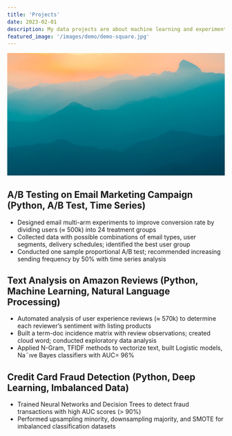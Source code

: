 ```yaml
---
title: 'Projects'
date: 2023-02-01 
description: My data projects are about machine learning and experimentation. Please click to see my projects.
featured_image: '/images/demo/demo-square.jpg'
---
```


![](/images/demo/demo-landscape.jpg)


## A/B Testing on Email Marketing Campaign (Python, A/B Test, Time Series)

* Designed email multi-arm experiments to improve conversion rate by dividing users (≈ 500k) into 24 treatment groups
* Collected data with possible combinations of email types, user segments, delivery schedules; identified the best user group
* Conducted one sample proportional A/B test; recommended increasing sending frequency by 50% with time series analysis

## Text Analysis on Amazon Reviews (Python, Machine Learning, Natural Language Processing)

* Automated analysis of user experience reviews (≈ 570k) to determine each reviewer’s sentiment with listing products
* Built a term-doc incidence matrix with review observations; created cloud word; conducted exploratory data analysis
* Applied N-Gram, TFIDF methods to vectorize text, built Logistic models, Na¨ıve Bayes classifiers with AUC= 96%

## Credit Card Fraud Detection (Python, Deep Learning, Imbalanced Data)
* Trained Neural Networks and Decision Trees to detect fraud transactions with high AUC scores (> 90%)
* Performed upsampling minority, downsampling majority, and SMOTE for imbalanced classification datasets
